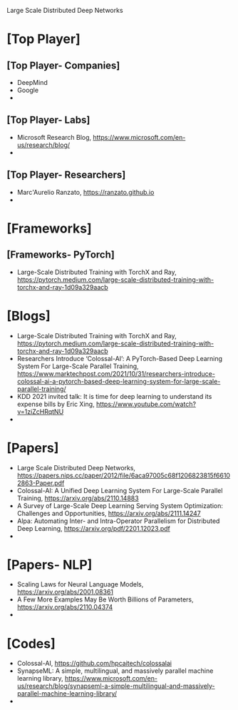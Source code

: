 Large Scale Distributed Deep Networks


# [Top Player]

## [Top Player- Companies]
+ DeepMind
+ Google
+ 

## [Top Player- Labs]
+ Microsoft Research Blog, https://www.microsoft.com/en-us/research/blog/
+ 

## [Top Player- Researchers]
+ Marc'Aurelio Ranzato, https://ranzato.github.io
+ 

# [Frameworks]

## [Frameworks- PyTorch]
+ Large-Scale Distributed Training with TorchX and Ray, https://pytorch.medium.com/large-scale-distributed-training-with-torchx-and-ray-1d09a329aacb

# [Blogs]
+ Large-Scale Distributed Training with TorchX and Ray, https://pytorch.medium.com/large-scale-distributed-training-with-torchx-and-ray-1d09a329aacb
+ Researchers Introduce ‘Colossal-AI’: A PyTorch-Based Deep Learning System For Large-Scale Parallel Training, https://www.marktechpost.com/2021/10/31/researchers-introduce-colossal-ai-a-pytorch-based-deep-learning-system-for-large-scale-parallel-training/
+ KDD 2021 invited talk: It is time for deep learning to understand its expense bills by Eric Xing, https://www.youtube.com/watch?v=1ziZcHRqtNU
+ 

# [Papers]
+ Large Scale Distributed Deep Networks, https://papers.nips.cc/paper/2012/file/6aca97005c68f1206823815f66102863-Paper.pdf
+ Colossal-AI: A Unified Deep Learning System For Large-Scale Parallel Training, https://arxiv.org/abs/2110.14883
+ A Survey of Large-Scale Deep Learning Serving System Optimization: Challenges and Opportunities, https://arxiv.org/abs/2111.14247
+ Alpa: Automating Inter- and Intra-Operator Parallelism for Distributed Deep Learning, https://arxiv.org/pdf/2201.12023.pdf
+ 

# [Papers- NLP]
+ Scaling Laws for Neural Language Models, https://arxiv.org/abs/2001.08361
+ A Few More Examples May Be Worth Billions of Parameters, https://arxiv.org/abs/2110.04374
+ 


# [Codes]
+ Colossal-AI, https://github.com/hpcaitech/colossalai
+ SynapseML: A simple, multilingual, and massively parallel machine learning library, https://www.microsoft.com/en-us/research/blog/synapseml-a-simple-multilingual-and-massively-parallel-machine-learning-library/
+ 
